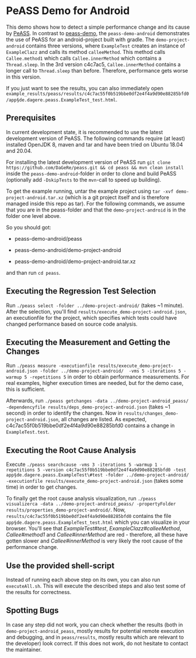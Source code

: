 # PeASS Demo for Android

This demo shows how to detect a simple performance change and its cause by [PeASS](https://github.com/DaGeRe/peass). In contrast to [peass-demo](https://github.com/DaGeRe/peass-demo), the `peass-demo-android` demonstrates the use of PeASS for an android-project built with gradle. The `demo-project-android` contains three versions, where `ExampleTest` creates an instance of `ExampleClazz` and calls its method `calleeMethod`. This method calls `Callee.method1` which calls `Callee.innerMethod` which contains a `Thread.sleep`. In the 3rd version c4c7ac5, `Callee.innerMethod` contains a longer call to `Thread.sleep` than before. Therefore, performance gets worse in this version.

If you just want to see the results, you can also immediately open `example_results/peass/results/c4c7ac55f0b519bbe0df2e4f4a9d90e88285bfd0/app§de.dagere.peass.ExampleTest_test.html`.

## Prerequisites

In current development state, it is recommended to use the latest development version of PeASS. The following commands require (at least) installed OpenJDK 8, maven and tar and have been tried on Ubuntu 18.04 and 20.04.

For installing the latest development version of PeASS run `git clone https://github.com/DaGeRe/peass.git && cd peass && mvn clean install` inside the `peass-demo-android`-folder in order to clone and build PeASS (optionally add `-DskipTests` to the `mvn`-call to speed up building).

To get the example running, untar the example project using `tar -xvf demo-project-android.tar.xz` (which is a git project itself and is therefore managed inside this repo as tar). For the following commands, we assume that you are in the peass-folder and that the `demo-project-android` is in the folder one level above.

So you should got:

* peass-demo-android/peass

* peass-demo-android/demo-project-android

* peass-demo-android/demo-project-android.tar.xz

and than run `cd peass`.

## Executing the Regression Test Selection

Run `./peass select -folder ../demo-project-android/` (takes ~1 minute). After the selection, you'll find `results/execute_demo-project-android.json`, an executionfile for the project, which specifies which tests could have changed performance based on source code analysis.

## Executing the Measurement and Getting the Changes

Run `./peass measure -executionfile results/execute_demo-project-android.json -folder ../demo-project-android/  -vms 5 -iterations 5 -warmup 5 -repetitions 5` in order to obtain performance measurements. For real examples, higher execution times are needed, but for the demo case, this is sufficient.

Afterwards, run `./peass getchanges -data ../demo-project-android_peass/ -dependencyfile results/deps_demo-project-android.json` (takes ~1 second) in order to identify the changes. Now in `results/changes_demo-project-android.json`, all changes are listed. As expected, c4c7ac55f0b519bbe0df2e4f4a9d90e88285bfd0 contains a change in `ExampleTest.test`.

## Executing the Root Cause Analysis

Execute `./peass searchcause -vms 3 -iterations 5 -warmup 1 -repetitions 5 -version c4c7ac55f0b519bbe0df2e4f4a9d90e88285bfd0 -test app§de.dagere.peass.ExampleTest\#test -folder ../demo-project-android/ -executionfile results/execute_demo-project-android.json` (takes some time) in order to get changes.

To finally get the root cause analysis visualization, run `./peass visualizerca -data ../demo-project-android_peass/ -propertyFolder results/properties_demo-project-android/`.
Now, `results/c4c7ac55f0b519bbe0df2e4f4a9d90e88285bfd0` contains the file `app§de.dagere.peass.ExampleTest_test.html` which you can visualize in your browser. You'll see that *ExampleTest#test*, *ExampleClazz#calleeMethod*, *Callee#method1* and *Callee#innerMethod* are red - therefore, all these have gotten slower and *Callee#innerMethod* is very likely the root cause of the performance change.

## Use the provided shell-script
Instead of running each above step on its own, you can also run `executeAll.sh`. This will execute the described steps and also test some of the results for correctness.

## Spotting Bugs

In case any step did not work, you can check whether the results (both in `demo-project-android_peass`, mostly results for potential remote execution and debugging, and in `peass/results`, mostly results which are relevant to the developer) look correct. If this does not work, do not hesitate to contact the maintainer.
